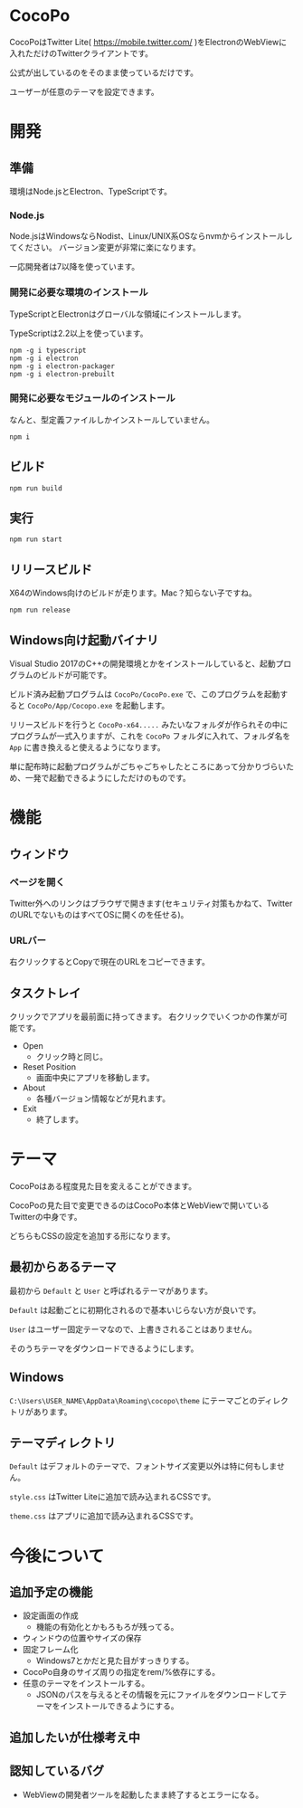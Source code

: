 # CocoPo

CocoPoはTwitter Lite( https://mobile.twitter.com/ )をElectronのWebViewに入れただけのTwitterクライアントです。

公式が出しているのをそのまま使っているだけです。

ユーザーが任意のテーマを設定できます。

# 開発

## 準備

環境はNode.jsとElectron、TypeScriptです。

### Node.js

Node.jsはWindowsならNodist、Linux/UNIX系OSならnvmからインストールしてください。
バージョン変更が非常に楽になります。

一応開発者は7以降を使っています。

### 開発に必要な環境のインストール

TypeScriptとElectronはグローバルな領域にインストールします。

TypeScriptは2.2以上を使っています。

```
npm -g i typescript
npm -g i electron
npm -g i electron-packager
npm -g i electron-prebuilt
```

### 開発に必要なモジュールのインストール

なんと、型定義ファイルしかインストールしていません。

```
npm i
```

## ビルド

```
npm run build
```

## 実行

```
npm run start
```

## リリースビルド

X64のWindows向けのビルドが走ります。Mac？知らない子ですね。

```
npm run release
```

## Windows向け起動バイナリ

Visual Studio 2017のC++の開発環境とかをインストールしていると、起動プログラムのビルドが可能です。

ビルド済み起動プログラムは `CocoPo/CocoPo.exe` で、このプログラムを起動すると `CocoPo/App/Cocopo.exe` を起動します。

リリースビルドを行うと `CocoPo-x64.....` みたいなフォルダが作られその中にプログラムが一式入りますが、これを `CocoPo` フォルダに入れて、フォルダ名を `App` に書き換えると使えるようになります。

単に配布時に起動プログラムがごちゃごちゃしたところにあって分かりづらいため、一発で起動できるようにしただけのものです。

# 機能

## ウィンドウ

### ページを開く

Twitter外へのリンクはブラウザで開きます(セキュリティ対策もかねて、TwitterのURLでないものはすべてOSに開くのを任せる)。

### URLバー

右クリックするとCopyで現在のURLをコピーできます。

## タスクトレイ

クリックでアプリを最前面に持ってきます。
右クリックでいくつかの作業が可能です。

* Open
    * クリック時と同じ。
* Reset Position
    * 画面中央にアプリを移動します。
* About
    * 各種バージョン情報などが見れます。
* Exit
    * 終了します。

# テーマ

CocoPoはある程度見た目を変えることができます。

CocoPoの見た目で変更できるのはCocoPo本体とWebViewで開いているTwitterの中身です。

どちらもCSSの設定を追加する形になります。

## 最初からあるテーマ

最初から `Default` と `User` と呼ばれるテーマがあります。

`Default` は起動ごとに初期化されるので基本いじらない方が良いです。

`User` はユーザー固定テーマなので、上書きされることはありません。

そのうちテーマをダウンロードできるようにします。

## Windows

`C:\Users\USER_NAME\AppData\Roaming\cocopo\theme` にテーマごとのディレクトリがあります。

## テーマディレクトリ

`Default` はデフォルトのテーマで、フォントサイズ変更以外は特に何もしません。

`style.css` はTwitter Liteに追加で読み込まれるCSSです。

`theme.css` はアプリに追加で読み込まれるCSSです。

# 今後について

## 追加予定の機能

* 設定画面の作成
   * 機能の有効化とかもろもろが残ってる。
* ウィンドウの位置やサイズの保存
* 固定フレーム化
   * Windows7とかだと見た目がすっきりする。
* CocoPo自身のサイズ周りの指定をrem/%依存にする。
* 任意のテーマをインストールする。
   * JSONのパスを与えるとその情報を元にファイルをダウンロードしてテーマをインストールできるようにする。

## 追加したいが仕様考え中


## 認知しているバグ

* WebViewの開発者ツールを起動したまま終了するとエラーになる。
